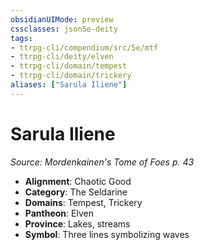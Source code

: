 ```yaml
---
obsidianUIMode: preview
cssclasses: json5e-deity
tags:
- ttrpg-cli/compendium/src/5e/mtf
- ttrpg-cli/deity/elven
- ttrpg-cli/domain/tempest
- ttrpg-cli/domain/trickery
aliases: ["Sarula Iliene"]
---
```

# Sarula Iliene
*Source: Mordenkainen's Tome of Foes p. 43* 

- **Alignment**: Chaotic Good
- **Category**: The Seldarine
- **Domains**: Tempest, Trickery
- **Pantheon**: Elven
- **Province**: Lakes, streams
- **Symbol**: Three lines symbolizing waves